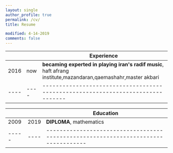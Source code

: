 ```yaml
---
layout: single
author_profile: true
permalink: /cv/
title: Resume

modified: 4-14-2019
comments: false
---
```



|    |    | **Experience**                                                             |
|----|----|-------------------------------------------------------------------------------|
|2016| now| **becaming experted in playing iran's radif music**, haft afrang institute,mazandaran,qaemashahr,master akbari |
|----|----|-------------------------------------------------------------------------------|


|     |    |**Education**                                                               |
|-----|----|----------------------------------------------------------------------------------|
|2009 |2019| **DIPLOMA**, mathematics |
|-----|----|----------------------------------------------------------------------------------|